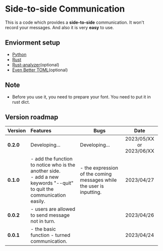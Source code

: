 # Side-to-side Communication

This is a code which provides a **side-to-side** communication. It won't record your messages. And also it is very **easy** to use.

## Enviorment setup

- [Python](https://www.python.org/)
- [Rust](https://www.rust-lang.org/)
- [Rust-analyzer](https://rust-analyzer.github.io/)(optional)
- [Even Better TOML](https://taplo.tamasfe.dev/)(optional)

## Note

- Before you use it, you need to prepare your font. You need to put it in rust dict.

## Version roadmap

| Version | Features | Bugs | Date |
|-|:-|-|:-:|
| **0.2.0** | Developing... | Developing... | 2023/05/XX or 2023/06/XX |
| **0.1.0** | - add the function to notice who is the another side. <br/> - add a new keywords "--quit" to quit the communication easily. | - the expression of the coming messages while the user is inputting. | 2023/04/27 |
| **0.0.2** | - users are allowed to send message not in turn. | | 2023/04/26 |
| **0.0.1** | - the basic function - turned communication. | | 2023/04/24 |
